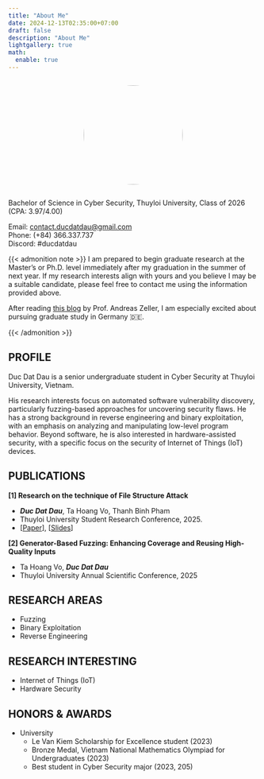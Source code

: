 ```yaml
---
title: "About Me"
date: 2024-12-13T02:35:00+07:00
draft: false
description: "About Me"
lightgallery: true
math:
  enable: true
---
```


<div style="text-align: center;">
    <figure style="display: inline-block; text-align: center;">
        <img src="/aboutme/ducdatdau.jpg" style="width: 200px; border-radius:999px; max-width: 100%;">
    </figure>
</div>

Bachelor of Science in Cyber Security, Thuyloi University, Class of 2026 (CPA: 3.97/4.00)

Email: contact.ducdatdau@gmail.com\
Phone: (+84) 366.337.737\
Discord: #ducdatdau

{{< admonition note >}}
I am prepared to begin graduate research at the Master’s or Ph.D. level immediately after my graduation in the summer of next year. If my research interests align with yours and you believe I may be a suitable candidate, please feel free to contact me using the information provided above.

After reading [this blog](https://andreas-zeller.info/2020/07/01/whats-it-like-to-be-a-phd-student-in-germany.html) by Prof. Andreas Zeller, I am especially excited about pursuing graduate study in Germany 🇩🇪. 

{{< /admonition >}}

## PROFILE 

Duc Dat Dau is a senior undergraduate student in Cyber Security at Thuyloi University, Vietnam.

His research interests focus on automated software vulnerability discovery, particularly fuzzing-based approaches for uncovering security flaws. He has a strong background in reverse engineering and binary exploitation, with an emphasis on analyzing and manipulating low-level program behavior. Beyond software, he is also interested in hardware-assisted security, with a specific focus on the security of Internet of Things (IoT) devices. 

## PUBLICATIONS

**[1] Research on the technique of File Structure Attack**
- ***Duc Dat Dau***, Ta Hoang Vo, Thanh Binh Pham
- Thuyloi University Student Research Conference, 2025.
- [[Paper](https://docs.google.com/document/d/1E_RXRYN1K7lyLJpRUvKssVzUsQSTPJD-/edit?usp=sharing&ouid=102103163135316721762&rtpof=true&sd=true)], [[Slides](https://docs.google.com/presentation/d/1lQVh6cK0SJh0SDFLPx-KoKBrIuQq_XC5/edit?usp=sharing&ouid=102103163135316721762&rtpof=true&sd=true)]

**[2] Generator-Based Fuzzing: Enhancing Coverage and Reusing High-Quality Inputs**
- Ta Hoang Vo, ***Duc Dat Dau***
- Thuyloi University Annual Scientific Conference, 2025 

## RESEARCH AREAS

- Fuzzing
- Binary Exploitation 
- Reverse Engineering 

## RESEARCH INTERESTING

- Internet of Things (IoT)
- Hardware Security 

## HONORS & AWARDS 

- University
  - Le Van Kiem Scholarship for Excellence student (2023)
  - Bronze Medal, Vietnam National Mathematics Olympiad for Undergraduates (2023)
  - Best student in Cyber Security major (2023, 205)